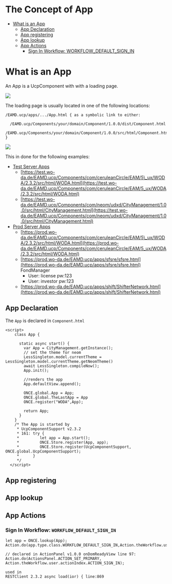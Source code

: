 # The Concept of App

- [What is an App](#what-is-an-app)
  - [App Declaration](#app-declaration)
  - [App registering](#app-registering)
  - [App lookup](#app-lookup)
  - [App Actions](#app-actions)
    - [Sign In Workflow: WORKFLOW\_DEFAULT\_SIGN\_IN](#sign-in-workflow-workflow_default_sign_in)

# What is an App

An App is a UcpComponent with with a loading page.

![](https://2cu.atlassian.net/wiki/images/icons/grey_arrow_down.png)

The loading page is usually located in one of the following locations:

```
/EAMD.ucp/apps/.../App.html { as a symbolic link to either:

  /EAMD.ucp/Components/your/domain/Component/1.0.0/dist/Component.html
  /EAMD.ucp/Components/your/domain/Component/1.0.0/src/html/Component.html
}
```

![](https://2cu.atlassian.net/wiki/images/icons/grey_arrow_down.png)

This in done for the following examples:

- [Test Server Apps](https://test.wo-da.de/EAMD.ucp/apps)
  - [https://test.wo-da.de/EAMD.ucp/Components/com/ceruleanCircle/EAM/5\_ux/WODA/2.3.2/src/html/WODA.html](https://test.wo-da.de/EAMD.ucp/Components/com/ceruleanCircle/EAM/5_ux/WODA/2.3.2/src/html/WODA.html)
  - [https://test.wo-da.de/EAMD.ucp/Components/com/neom/udxd/CityManagement/1.0.0/src/html/CityManagement.html](https://test.wo-da.de/EAMD.ucp/Components/com/neom/udxd/CityManagement/1.0.0/src/html/CityManagement.html)
- [Prod Server Apps](https://prod.wo-da.de/EAMD.ucp/apps)
  - [https://prod.wo-da.de/EAMD.ucp/Components/com/ceruleanCircle/EAM/5\_ux/WODA/2.3.2/src/html/WODA.html](https://prod.wo-da.de/EAMD.ucp/Components/com/ceruleanCircle/EAM/5_ux/WODA/2.3.2/src/html/WODA.html)
  - [https://prod.wo-da.de/EAMD.ucp/apps/sfsre/sfsre.html](https://prod.wo-da.de/EAMD.ucp/apps/sfsre/sfsre.html) FondManager
    - User: license pw:123
    - User: investor pw:123
  - [https://prod.wo-da.de/EAMD.ucp/apps/shift/ShifterNetwork.html](https://prod.wo-da.de/EAMD.ucp/apps/shift/ShifterNetwork.html)

## App Declaration

The `App` is declared in `Component.html`

```
<script>
    class App {

      static async start() {
        var App = CityManagement.getInstance();
        // set the theme for neom
        LessSingleton.model.currentTheme = LessSingleton.model.currentTheme.getNeomTheme()
        await LessSingleton.compileNow();
        App.init();

        //renders the app
        App.defaultView.append();

        ONCE.global.App = App;
        ONCE.global.TheLastApp = App
        ONCE.register("WODA",App);
        
        return App;
      }
    }
    /* The App is started by
     * UcpComponentSupport v2.3.2
     * 161: try {
     *         let app = App.start();
     *         ONCE.Store.register(App, app);
     *         ONCE.Store.register(UcpComponentSupport, ONCE.global.UcpComponentSupport);
     *      }
     */
  </script>
```

## App registering

## App lookup

## App Actions

### Sign In Workflow: `WORKFLOW_DEFAULT_SIGN_IN`

```
let app = ONCE.lookup(App);
Action.do(app.type.class.WORKFLOW_DEFAULT_SIGN_IN,Action.theWorkflow.user);

// declared in ActionPanel v1.0.0 onDomReadyView line 97: 
Action.do(ActionsPanel.ACTION_SET_PRIMARY, Action.theWorkflow.user.actionIndex.ACTION_SIGN_IN);

used in 
RESTClient 2.3.2 async load(ior) { line:869
```